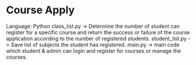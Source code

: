 # Course Apply

Language: Python
class_list.py -> Determine the number of student can register for a specific course and return the success or failure of the course application according to the number of registered students.
student_list.py -> Save list of subjects the student has registered.
main.py -> main code which student & admin can login and register for courses or manage the courses.


